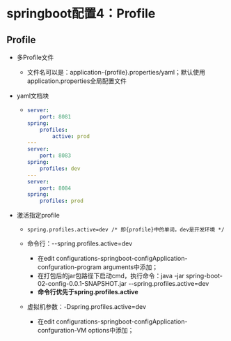 # springboot配置4：Profile



## Profile

- 多Profile文件

  - 文件名可以是：application-{profile}.properties/yaml；默认使用application.properties全局配置文件

- yaml文档块

  - ```yaml
    server:
    	port: 8081
    spring:
    	profiles:
    		active: prod
    ---
    server:
    	port: 8083
    spring:
    	profiles: dev
    ---
    server:
    	port: 8084
    spring:
    	profiles: prod
    ```

    

- 激活指定profile

  - ```properties
    spring.profiles.active=dev /* 即{profile}中的单词，dev是开发环境 */
    ```

  - 命令行：--spring.profiles.active=dev

    - 在edit configurations-springboot-configApplication-confguration-program arguments中添加；
    - 在打包后的jar包路径下启动cmd，执行命令：java -jar spring-boot-02-config-0.0.1-SNAPSHOT.jar --spring.profiles.active=dev
    - **命令行优先于spring.profiles.active**

  - 虚拟机参数：-Dspring.profiles.active=dev

    - 在edit configurations-springboot-configApplication-confguration-VM options中添加；